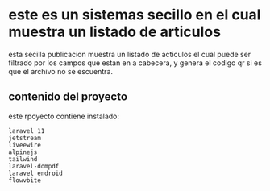 # este es un sistemas secillo  en el cual muestra un listado de articulos


esta secilla publicacion muestra un listado de acticulos el cual puede ser filtrado por los campos que estan en a cabecera, y  genera el codigo qr si es que el archivo no se escuentra.

## contenido del proyecto

este rpoyecto contiene instalado:

    laravel 11
    jetstream
    liveewire
    alpinejs
    tailwind
    laravel-dompdf
    laravel endroid
    flowvbite

